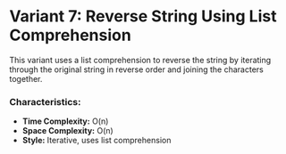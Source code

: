 # Variant 7: Reverse String Using List Comprehension

This variant uses a list comprehension to reverse the string by iterating through the original string in reverse order and joining the characters together.

### Characteristics:
- **Time Complexity:** O(n)
- **Space Complexity:** O(n)
- **Style:** Iterative, uses list comprehension
